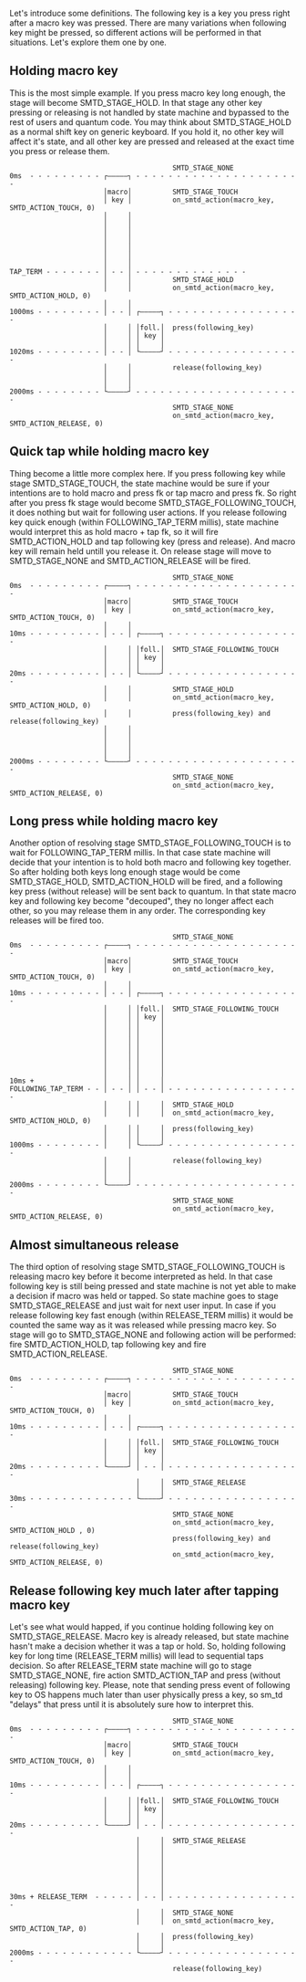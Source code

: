 

Let's introduce some definitions. The following key is a key you press right after a macro key was pressed. There are many variations when following key might be pressed, so different actions will be performed in that situations. Let's explore them one by one.


## Holding macro key

This is the most simple example. If you press macro key long enough, the stage will become SMTD_STAGE_HOLD. In that stage any other key pressing or releasing is not handled by state machine and bypassed to the rest of users and quantum code. You may think about SMTD_STAGE_HOLD as a normal shift key on generic keyboard. If you hold it, no other key will affect it's state, and all other key are pressed and released at the exact time you press or release them.

```
                                        SMTD_STAGE_NONE
0ms  - - - - - - - - - ┌—————┐ - - - - - - - - - - - - - - - - - - - - -
                       │macro│          SMTD_STAGE_TOUCH
                       │ key │          on_smtd_action(macro_key, SMTD_ACTION_TOUCH, 0)
                       │     │              
                       │     │              
                       │     │              
                       │     │              
                       │     │              
                       │     │              
                       │     │              
TAP_TERM - - - - - - - │ - - │ - - - - - - - - - - - - - - 
                       │     │          SMTD_STAGE_HOLD
                       │     │          on_smtd_action(macro_key, SMTD_ACTION_HOLD, 0)
                       │     │              
1000ms - - - - - - - - │ - - │ ┌—————┐ - - - - - - - - - - - - - - - - -
                       │     │ │foll.│  press(following_key)
                       │     │ │ key │
                       │     │ │     │
1020ms - - - - - - - - │ - - │ └—————┘ - - - - - - - - - - - - - - - - -
                       │     │          release(following_key)
                       │     │ 
                       │     │ 
2000ms - - - - - - - - └—————┘ - - - - - - - - - - - - - - - - - - - - -
                                        SMTD_STAGE_NONE   
                                        on_smtd_action(macro_key, SMTD_ACTION_RELEASE, 0)                                                            
```


## Quick tap while holding macro key

Thing become a little more complex here. If you press following key while stage SMTD_STAGE_TOUCH, the state machine would be sure if your intentions are to hold macro and press fk or tap macro and press fk. So right after you press fk stage would become SMTD_STAGE_FOLLOWING_TOUCH, it does nothing but wait for following user actions. If you release following key quick enough (within FOLLOWING_TAP_TERM millis), state machine would interpret this as hold macro + tap fk, so it will fire SMTD_ACTION_HOLD and tap following key (press and release). And macro key will remain held untill you release it. On release stage will move to SMTD_STAGE_NONE and SMTD_ACTION_RELEASE will be fired.

```
                                        SMTD_STAGE_NONE
0ms  - - - - - - - - - ┌—————┐ - - - - - - - - - - - - - - - - - - - - -
                       │macro│          SMTD_STAGE_TOUCH
                       │ key │          on_smtd_action(macro_key, SMTD_ACTION_TOUCH, 0)
                       │     │              
10ms - - - - - - - - - │ - - │ ┌—————┐ - - - - - - - - - - - - - - - - -
                       │     │ │foll.│  SMTD_STAGE_FOLLOWING_TOUCH            
                       │     │ │ key │
                       │     │ │     │
20ms - - - - - - - - - │ - - │ └—————┘ - - - - - - - - - - - - - - - - -
                       │     │          SMTD_STAGE_HOLD
                       │     │          on_smtd_action(macro_key, SMTD_ACTION_HOLD, 0)
                       │     │          press(following_key) and release(following_key)
                       │     │ 
                       │     │ 
                       │     │ 
                       │     │ 
2000ms - - - - - - - - └—————┘ - - - - - - - - - - - - - - - - - - - - -
                                        SMTD_STAGE_NONE   
                                        on_smtd_action(macro_key, SMTD_ACTION_RELEASE, 0)                                                            
```


## Long press while holding macro key

Another option of resolving stage SMTD_STAGE_FOLLOWING_TOUCH is to wait for FOLLOWING_TAP_TERM millis. In that case state machine will decide that your intention is to hold both macro and following key together. So after holding both keys long enough stage would be come SMTD_STAGE_HOLD, SMTD_ACTION_HOLD will be fired, and a following key press (without release) will be sent back to quantum. In that state macro key and following key become "decouped", they no longer affect each other, so you may release them in any order. The corresponding key releases will be fired too.


```
                                        SMTD_STAGE_NONE
0ms  - - - - - - - - - ┌—————┐ - - - - - - - - - - - - - - - - - - - - -
                       │macro│          SMTD_STAGE_TOUCH
                       │ key │          on_smtd_action(macro_key, SMTD_ACTION_TOUCH, 0)
                       │     │              
10ms - - - - - - - - - │ - - │ ┌—————┐ - - - - - - - - - - - - - - - - -
                       │     │ │foll.│  SMTD_STAGE_FOLLOWING_TOUCH            
                       │     │ │ key │  
                       │     │ │     │
                       │     │ │     │
                       │     │ │     │
                       │     │ │     │
                       │     │ │     │
                       │     │ │     │
                       │     │ │     │
10ms +                 │     │ │     │
FOLLOWING_TAP_TERM - - │ - - │ │ - - │ - - - - - - - - - - - - - - - - -
                       │     │ │     │  SMTD_STAGE_HOLD
                       │     │ │     │  on_smtd_action(macro_key, SMTD_ACTION_HOLD, 0)
                       │     │ │     │  press(following_key)
                       │     │ │     │
1000ms - - - - - - - - │     │ └—————┘ - - - - - - - - - - - - - - - - -
                       │     │          release(following_key)
                       │     │          
                       │     │ 
2000ms - - - - - - - - └—————┘ - - - - - - - - - - - - - - - - - - - - -
                                        SMTD_STAGE_NONE   
                                        on_smtd_action(macro_key, SMTD_ACTION_RELEASE, 0)                                                            
```


## Almost simultaneous release

 The third option of resolving stage SMTD_STAGE_FOLLOWING_TOUCH is releasing macro key before it become interpreted as held. In that case following key is still being pressed and state machine is not yet able to make a decision if macro was held or tapped. So state machine goes to stage SMTD_STAGE_RELEASE and just wait for next user input. In case if you release following key fast enough (within RELEASE_TERM millis) it would be counted the same way as it was released while pressing macro key. So stage will go to SMTD_STAGE_NONE and following action will be performed: fire SMTD_ACTION_HOLD, tap following key and fire SMTD_ACTION_RELEASE.


```
                                        SMTD_STAGE_NONE
0ms  - - - - - - - - - ┌—————┐ - - - - - - - - - - - - - - - - - - - - -
                       │macro│          SMTD_STAGE_TOUCH
                       │ key │          on_smtd_action(macro_key, SMTD_ACTION_TOUCH, 0)
                       │     │              
10ms - - - - - - - - - │ - - │ ┌—————┐ - - - - - - - - - - - - - - - - -
                       │     │ │foll.│  SMTD_STAGE_FOLLOWING_TOUCH            
                       │     │ │ key │  
                       │     │ │     │
20ms - - - - - - - - - └—————┘ │ - - │ - - - - - - - - - - - - - - - - -
                               │     │  SMTD_STAGE_RELEASE
                               │     │
30ms - - - - - - - - - - - - - └—————┘ - - - - - - - - - - - - - - - - -
                                        SMTD_STAGE_NONE
                                        on_smtd_action(macro_key, SMTD_ACTION_HOLD , 0)
                                        press(following_key) and release(following_key)
                                        on_smtd_action(macro_key, SMTD_ACTION_RELEASE, 0)
```


## Release following key much later after tapping macro key

Let's see what would happed, if you continue holding following key on SMTD_STAGE_RELEASE. Macro key is already released, but state machine hasn't make a decision whether it was a tap or hold. So, holding following key for long time (RELEASE_TERM millis) will lead to sequential taps decision. So after RELEASE_TERM state machine will go to stage SMTD_STAGE_NONE, fire action SMTD_ACTION_TAP and press (without releasing) following key. Please, note that sending press event of following key to OS happens much later than user physically press a key, so sm_td "delays" that press until it is absolutely sure how to interpret this.

```
                                        SMTD_STAGE_NONE
0ms  - - - - - - - - - ┌—————┐ - - - - - - - - - - - - - - - - - - - - -
                       │macro│          SMTD_STAGE_TOUCH
                       │ key │          on_smtd_action(macro_key, SMTD_ACTION_TOUCH, 0)
                       │     │              
                       │     │              
10ms - - - - - - - - - │ - - │ ┌—————┐ - - - - - - - - - - - - - - - - -
                       │     │ │foll.│  SMTD_STAGE_FOLLOWING_TOUCH            
                       │     │ │ key │  
                       │     │ │     │
20ms - - - - - - - - - └—————┘ │ - - │ - - - - - - - - - - - - - - - - -
                               │     │  SMTD_STAGE_RELEASE
                               │     │
                               │     │
                               │     │
                               │     │
                               │     │
                               │     │
30ms + RELEASE_TERM  - - - - - │ - - │ - - - - - - - - - - - - - - - - -
                               │     │  SMTD_STAGE_NONE
                               │     │  on_smtd_action(macro_key, SMTD_ACTION_TAP, 0)
                               │     │  press(following_key)
                               │     │
2000ms - - - - - - - - - - - - └—————┘ - - - - - - - - - - - - - - - - -
                                        release(following_key)
```
